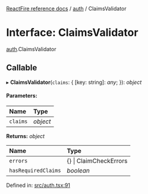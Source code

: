 [ReactFire reference docs](../README.md) / [auth](../modules/auth.md) / ClaimsValidator

# Interface: ClaimsValidator

[auth](../modules/auth.md).ClaimsValidator

## Callable

▸ **ClaimsValidator**(`claims`: { [key: string]: *any*;  }): *object*

#### Parameters:

| Name | Type |
| :------ | :------ |
| `claims` | *object* |

**Returns:** *object*

| Name | Type |
| :------ | :------ |
| `errors` | {} \| ClaimCheckErrors |
| `hasRequiredClaims` | *boolean* |

Defined in: [src/auth.tsx:91](https://github.com/FirebaseExtended/reactfire/blob/main/src/auth.tsx#L91)
